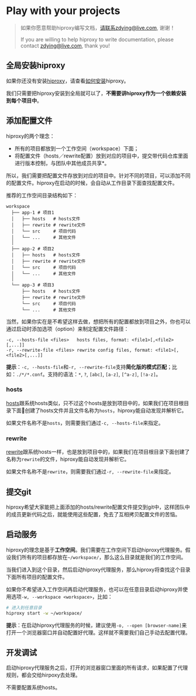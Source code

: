 # Play with your projects

> 如果你愿意帮助hiproxy编写文档，请联系zdying@live.com, 谢谢！
>
> If you are willing to help hiproxy to write documentation, please contact zdying@live.com, thank you!

## 全局安装hiproxy

如果你还没有安装[hiproxy](https://github.com/hiproxy/hiproxy)，请查看[如何安装](installation)hiproxy。

我们只需要把hiproxy安装到全局就可以了，**不需要讲hiproxy作为一个依赖安装到每个项目中**。

## 添加配置文件

hiproxy的两个理念：

* 所有的项目都放到一个工作空间（workspace）下面；
* 将配置文件（hosts／rewrite配置）放到对应的项目中，提交带代码仓库里面进行版本控制，与团队中其他成员共享*。

所以，我们需要把配置文件存放到对应的项目中。针对不同的项目，可以添加不同的配置文件。hiproxy在启动的时候，会自动从工作目录下面查找配置文件。

推荐的工作空间目录结构如下：

```
workspace
  ├── app-1 # 项目1
  │   ├── hosts   # hosts文件
  │   ├── rewrite # rewrite文件
  │   └── src     # 项目代码
  │   └── ...     # 其他文件
  │
  ├── app-2 # 项目2
  │   ├── hosts   # hosts文件
  │   ├── rewrite # rewrite文件
  │   └── src     # 项目代码
  │   └── ...     # 其他文件
  │
  └── app-3 # 项目3
      ├── hosts   # hosts文件
      ├── rewrite # rewrite文件
      └── src     # 项目代码
      └── ...     # 其他文件
```

当然，如果你实在是不希望这样去做，想把所有的配置都放到项目之外，你也可以通过启动时添加选项（option）来制定配置文件路径：

```
-c, --hosts-file <files>   hosts files, format: <file1>[,<file2>[,...]]
-r, --rewrite-file <files> rewrite config files, format: <file1>[,<file2>[,...]]
```

**提示**：`-c, --hosts-file`和`-r, --rewrite-file`支持**简化版的模式匹配**；比如：`./*/*.conf`。支持的语法：`*`, `?`, `[abc]`, `[a-z]`, `[^a-z]`, `[!a-z]`。

### hosts

[hosts](../configuration/hosts)跟系统hosts类似，只不过这个hosts是放到项目中的，如果我们在项目根目录下面创建了hosts文件并且文件名称为`hosts`，hiproxy能自动发现并解析它。

如果文件名称不是`hosts`，则需要我们通过`-c, --hosts-file`来指定。

### rewrite

[rewrite](../configuration/rewrite)跟系统hosts一样，也是放到项目中的，如果我们在项目根目录下面创建了名称为`rewrite`的文件，hiproxy能自动发现并解析它。

如果文件名称不是`rewrite`，则需要我们通过`-r, --rewrite-file`来指定。

## 提交git

hiproxy希望大家能把上面添加的hosts/rewrite配置文件提交到git中，这样团队中的成员更新代码之后，就能使用这些配置，免去了互相拷贝配置文件的苦恼。

## 启动服务

hiproxy的理念是基于**工作空间**。我们需要在工作空间下启动hiproxy代理服务。假设我们所有的项目都存放在`~/workspace/`，那么这么目录就是我们的工作空间。

当我们进入到这个目录，然后启动hiproxy代理服务，那么hiproxy将查找这个目录下面所有项目的配置文件。

如果你不希望进入工作空间再启动代理服务，也可以在任意目录启动hiproxy并使用选项`-w, --workspace <workspace>`，比如：

```bash
# 进入到任意目录
hiproxy start -w ~/workspace/
```

**提示**：在启动hiproxy代理服务的时候，建议使用`-o, --open [browser-name]`来打开一个浏览器窗口并自动配置好代理。这样就不需要我们自己手动去配置代理。

## 开发调试

启动hiproxy代理服务之后，打开的浏览器窗口里面的所有请求，如果配置了代理规则，都会交给hirpoxy去处理。

不需要配置系统hosts。
